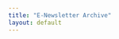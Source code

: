```yaml
---
title: "E-Newsletter Archive"
layout: default
---
```


<!--Begin CTCT Archive-->
<script id="archiveScript" src="//static.ctctcdn.com/js/archive-static/current/archive-static.min.js"></script> <div id="archiveList" data-archive-count="100" data-m="a07cwgiqsol0"></div>
<!--End CTCT Archive-->
